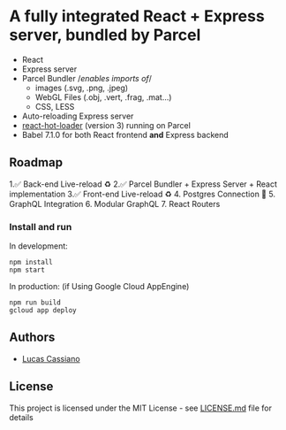 # A fully integrated React + Express server, bundled by Parcel
* React
* Express server
* Parcel Bundler /*enables imports of*/
    * images (.svg, .png, .jpeg)
    * WebGL Files (.obj, .vert, .frag, .mat...)
    * CSS, LESS
* Auto-reloading Express server
* [react-hot-loader](https://github.com/gaearon/react-hot-loader) (version 3) running on Parcel
* Babel 7.1.0 for both React frontend **and** Express backend

## Roadmap
   1.✅ Back-end Live-reload ♻️
   2.✅ Parcel Bundler + Express Server + React implementation
   3.✅ Front-end Live-reload ♻️
   4. Postgres Connection 🐘
   5. GraphQL Integration 
   6. Modular GraphQL
   7. React Routers

### Install and run
In development:

```
npm install
npm start
```

In production: (if Using Google Cloud AppEngine)

```
npm run build
gcloud app deploy
```

## Authors

* [Lucas Cassiano](http://lcassiano.com)

## License
This project is licensed under the MIT License - see [LICENSE.md](LICENSE.md) file for details
